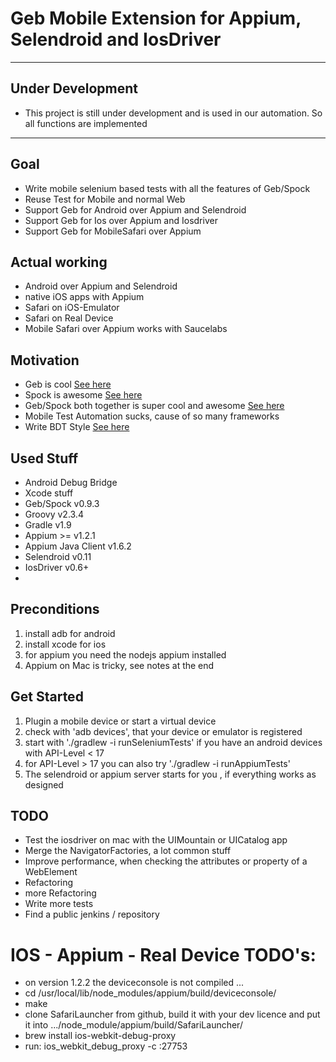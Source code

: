 
# Geb Mobile Extension for Appium, Selendroid and IosDriver
---

## Under Development
+ This project is still under development and is used in our automation. So all functions are implemented
---

## Goal
+ Write mobile selenium based tests with all the features of Geb/Spock
+ Reuse Test for Mobile and normal Web
+ Support Geb for Android over Appium and Selendroid
+ Support Geb for Ios over Appium and Iosdriver
+ Support Geb for MobileSafari over Appium

## Actual working
+  Android over Appium and Selendroid
+  native iOS apps with Appium 
+  Safari on iOS-Emulator
+  Safari on Real Device
+  Mobile Safari over Appium works with Saucelabs

## Motivation
+ Geb is cool [See here](http://www.gebish.org/)
+ Spock is awesome [See here](http://docs.spockframework.org/en/latest/)
+ Geb/Spock both together is super cool and awesome [See here](http://www.gebish.org/manual/current/testing.html#spock_junit__testng)
+ Mobile Test Automation sucks, cause of so many frameworks
+ Write BDT Style [See here](http://de.slideshare.net/vodqanite/behavior-driven-testing-bdt)


## Used Stuff
+ Android Debug Bridge 
+ Xcode stuff 
+ Geb/Spock v0.9.3
+ Groovy v2.3.4
+ Gradle v1.9
+ Appium >= v1.2.1
+ Appium Java Client v1.6.2
+ Selendroid v0.11 
+ IosDriver v0.6+
+ 


## Preconditions
1. install adb for android
2. install xcode for ios
3. for appium you need the nodejs appium installed
5. Appium on Mac is tricky, see notes at the end


## Get Started
1. Plugin a mobile device or start a virtual device 
2. check with 'adb devices', that your device or emulator is registered
3. start with './gradlew -i runSeleniumTests' if you have an android devices with API-Level < 17 
4. for API-Level > 17 you can also try './gradlew -i runAppiumTests' 
5. The selendroid or appium server starts for you , if everything works as designed


## TODO 
+ Test the iosdriver on mac with the UIMountain or UICatalog app
+ Merge the NavigatorFactories, a lot common stuff
+ Improve performance, when checking the attributes or property of a WebElement 
+ Refactoring
+ more Refactoring
+ Write more tests 
+ Find a public jenkins / repository


# IOS - Appium - Real Device TODO's:
- on version 1.2.2 the deviceconsole is not compiled ...
- cd /usr/local/lib/node_modules/appium/build/deviceconsole/
- make
- clone SafariLauncher from github, build it with your dev licence and put it into .../node_module/appium/build/SafariLauncher/ 
- brew install ios-webkit-debug-proxy
- run: ios_webkit_debug_proxy -c <your-udid-from-your-device>:27753



